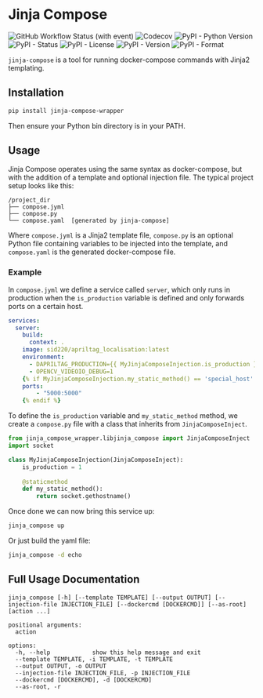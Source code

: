# Jinja Compose
![GitHub Workflow Status (with event)](https://img.shields.io/github/actions/workflow/status/sid220/jinja-compose/pytest.yml?logo=github&label=Tests&link=https%3A%2F%2Fgithub.com%2FSid220%2Fjinja-compose%2Factions%2Fworkflows%2Fpytest.yml) ![Codecov](https://img.shields.io/codecov/c/github/sid220/jinja-compose?logo=codecov)
 ![PyPI - Python Version](https://img.shields.io/pypi/pyversions/jinja-compose-wrapper) ![PyPI - Status](https://img.shields.io/pypi/status/jinja-compose-wrapper?logo=pypi&label=PyPI%20Status) ![PyPI - License](https://img.shields.io/pypi/l/jinja-compose-wrapper) ![PyPI - Version](https://img.shields.io/pypi/v/jinja-compose-wrapper?label=PyPI%20Version&logo=pypi) ![PyPI - Format](https://img.shields.io/pypi/format/jinja-compose-wrapper?logo=pypi&label=PyPI%20Format)

`jinja-compose` is a tool for running docker-compose commands with Jinja2 templating.

## Installation
```bash
pip install jinja-compose-wrapper
```
Then ensure your Python bin directory is in your PATH.

## Usage
Jinja Compose operates using the same syntax as docker-compose, but with the addition of a template and optional injection file.
The typical project setup looks like this:
```
/project_dir
├── compose.jyml
├── compose.py
└── compose.yaml  [generated by jinja-compose]
```
Where `compose.jyml` is a Jinja2 template file, `compose.py` is an optional Python file containing variables to be injected into the template, and `compose.yaml` is the generated docker-compose file.

### Example
In `compose.jyml` we define a service called `server`, which only runs in production when the `is_production` variable is defined and only forwards ports on a certain host.
```yaml
services:
  server:
    build:
      context: .
    image: sid220/apriltag_localisation:latest
    environment:
      - DAPRILTAG_PRODUCTION={{ MyJinjaComposeInjection.is_production }}
      - OPENCV_VIDEOIO_DEBUG=1
    {% if MyJinjaComposeInjection.my_static_method() == 'special_host' %}
    ports:
        - "5000:5000"
    {% endif %}
```
To define the `is_production` variable and `my_static_method` method, we create a `compose.py` file with a class that inherits from `JinjaComposeInject`.
```python
from jinja_compose_wrapper.libjinja_compose import JinjaComposeInject
import socket

class MyJinjaComposeInjection(JinjaComposeInject):
    is_production = 1
    
    @staticmethod
    def my_static_method():
        return socket.gethostname()
```
Once done we can now bring this service up:
```bash
jinja_compose up
```
Or just build the yaml file:
```bash
jinja_compose -d echo
```
## Full Usage Documentation
```
jinja_compose [-h] [--template TEMPLATE] [--output OUTPUT] [--injection-file INJECTION_FILE] [--dockercmd [DOCKERCMD]] [--as-root] [action ...]

positional arguments:
  action

options:
  -h, --help            show this help message and exit
  --template TEMPLATE, -i TEMPLATE, -t TEMPLATE
  --output OUTPUT, -o OUTPUT
  --injection-file INJECTION_FILE, -p INJECTION_FILE
  --dockercmd [DOCKERCMD], -d [DOCKERCMD]
  --as-root, -r
```
